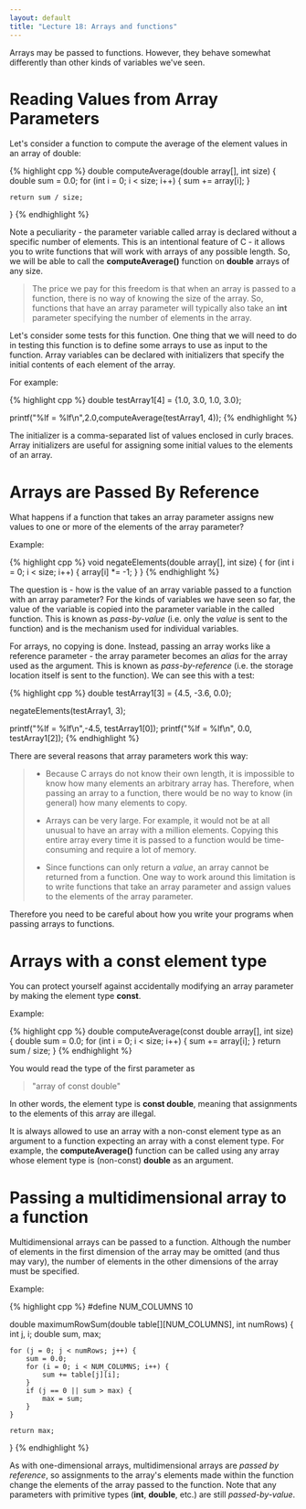 ```yaml
---
layout: default
title: "Lecture 18: Arrays and functions"
---
```


Arrays may be passed to functions. However, they behave somewhat differently than other kinds of variables we've seen.

Reading Values from Array Parameters
====================================

Let's consider a function to compute the average of the element values in an array of double:

{% highlight cpp %}
double computeAverage(double array[], int size)
{
    double sum = 0.0;
    for (int i = 0; i < size; i++) {
        sum += array[i];
    }

    return sum / size;
}
{% endhighlight %}

Note a peculiarity - the parameter variable called array is declared without a specific number of elements. This is an intentional feature of C - it allows you to write functions that will work with arrays of any possible length. So, we will be able to call the **computeAverage()** function on **double** arrays of any size.

> The price we pay for this freedom is that when an array is passed to a function, there is no way of knowing the size of the array. So, functions that have an array parameter will typically also take an **int** parameter specifying the number of elements in the array.

Let's consider some tests for this function. One thing that we will need to do in testing this function is to define some arrays to use as input to the function. Array variables can be declared with initializers that specify the initial contents of each element of the array.

For example:

{% highlight cpp %}
double testArray1[4] = {1.0, 3.0, 1.0, 3.0};

printf("%lf = %lf\n",2.0,computeAverage(testArray1, 4));
{% endhighlight %}

The initializer is a comma-separated list of values enclosed in curly braces. Array initializers are useful for assigning some initial values to the elements of an array.

Arrays are Passed By Reference
==============================

What happens if a function that takes an array parameter assigns new values to one or more of the elements of the array parameter?

Example:

{% highlight cpp %}
void negateElements(double array[], int size)
{
    for (int i = 0; i < size; i++) {
        array[i] *= -1;
    }
}
{% endhighlight %}

The question is - how is the value of an array variable passed to a function with an array parameter? For the kinds of variables we have seen so far, the value of the variable is copied into the parameter variable in the called function. This is known as *pass-by-value* (i.e. only the *value* is sent to the function) and is the mechanism used for individual variables.

For arrays, no copying is done. Instead, passing an array works like a reference parameter - the array parameter becomes an *alias* for the array used as the argument. This is known as *pass-by-reference* (i.e. the storage location itself is sent to the function). We can see this with a test:

{% highlight cpp %}
double testArray1[3] = {4.5, -3.6, 0.0};

negateElements(testArray1, 3);

printf("%lf = %lf\n",-4.5, testArray1[0]);
printf("%lf = %lf\n", 0.0, testArray1[2]);
{% endhighlight %}

There are several reasons that array parameters work this way:

> -   Because C arrays do not know their own length, it is impossible to know how many elements an arbitrary array has. Therefore, when passing an array to a function, there would be no way to know (in general) how many elements to copy.
>
> -   Arrays can be very large. For example, it would not be at all unusual to have an array with a million elements. Copying this entire array every time it is passed to a function would be time-consuming and require a lot of memory.
>
> -   Since functions can only return a *value*, an array cannot be returned from a function. One way to work around this limitation is to write functions that take an array parameter and assign values to the elements of the array parameter.
>
Therefore you need to be careful about how you write your programs when passing arrays to functions.

Arrays with a const element type
================================

You can protect yourself against accidentally modifying an array parameter by making the element type **const**.

Example:

{% highlight cpp %}
double computeAverage(const double array[], int size)
{
    double sum = 0.0;
    for (int i = 0; i < size; i++) {
        sum += array[i];
    }
    return sum / size;
}
{% endhighlight %}

You would read the type of the first parameter as

> "array of const double"

In other words, the element type is **const double**, meaning that assignments to the elements of this array are illegal.

It is always allowed to use an array with a non-const element type as an argument to a function expecting an array with a const element type. For example, the **computeAverage()** function can be called using any array whose element type is (non-const) **double** as an argument.

Passing a multidimensional array to a function
==============================================

Multidimensional arrays can be passed to a function. Although the number of elements in the first dimension of the array may be omitted (and thus may vary), the number of elements in the other dimensions of the array must be specified.

Example:

{% highlight cpp %}
#define NUM_COLUMNS 10

double maximumRowSum(double table[][NUM_COLUMNS], int numRows)
{
    int j, i;
    double sum, max;

    for (j = 0; j < numRows; j++) {
        sum = 0.0;
        for (i = 0; i < NUM_COLUMNS; i++) {
            sum += table[j][i];
        }
        if (j == 0 || sum > max) {
            max = sum;
        }
    }

    return max;
}
{% endhighlight %}

As with one-dimensional arrays, multidimensional arrays are *passed by reference*, so assignments to the array's elements made within the function change the elements of the array passed to the function. Note that any parameters with primitive types (**int**, **double**, etc.) are still *passed-by-value*.

